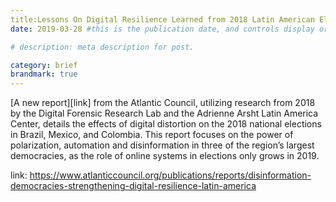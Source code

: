 ```yaml
---
title:Lessons On Digital Resilience Learned from 2018 Latin American Elections
date: 2019-03-28 #this is the publication date, and controls display order.

# description: meta description for post.

category: brief
brandmark: true
---
```


[A new report][link] from the Atlantic Council, utilizing research from 2018 by the Digital Forensic Research Lab and the Adrienne Arsht Latin America Center, details the effects of digital distortion on the 2018 national elections in Brazil, Mexico, and Colombia. This report focuses on the power of polarization, automation and disinformation in three of the region’s largest democracies, as the role of online systems in elections only grows in 2019.

link: https://www.atlanticcouncil.org/publications/reports/disinformation-democracies-strengthening-digital-resilience-latin-america
